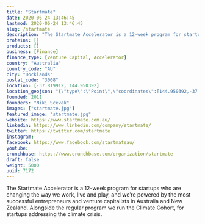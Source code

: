 ```yaml
---
title: "Startmate"
date: 2020-06-24 13:46:45
lastmod: 2020-06-24 13:46:45
slug: /startmate
description: "The Startmate Accelerator is a 12-week program for startups who are changing the way we work, live and play, and we’re powered by the most successful entrepreneurs and venture capitalists in Australia and New Zealand. Alongside the regular program we run the Climate Cohort, for startups addressing the climate crisis."
proteins: []
products: []
business: [Finance]
finance_type: [Venture Capital, Accelerator]
country: "Australia"
country_code: "AU"
city: "Docklands"
postal_code: "3008"
location: [-37.819912, 144.950392]
location_geojson: "{\"type\":\"Point\",\"coordinates\":[144.950392,-37.819912]}"
founded: 2011
founders: "Niki Scevak"
images: ["startmate.jpg"]
featured_image: "startmate.jpg"
website: https://www.startmate.com.au/
linkedin: https://www.linkedin.com/company/startmate/
twitter: https://twitter.com/startmate
instagram: 
facebook: https://www.facebook.com/startmateau/
youtube: 
crunchbase: https://www.crunchbase.com/organization/startmate
draft: false
weight: 5000
uuid: 7172
---
```

The Startmate Accelerator is a 12-week program for startups who are changing the way we work, live and play, and we’re powered by the most successful entrepreneurs and venture capitalists in Australia and New Zealand. Alongside the regular program we run the Climate Cohort, for startups addressing the climate crisis.
